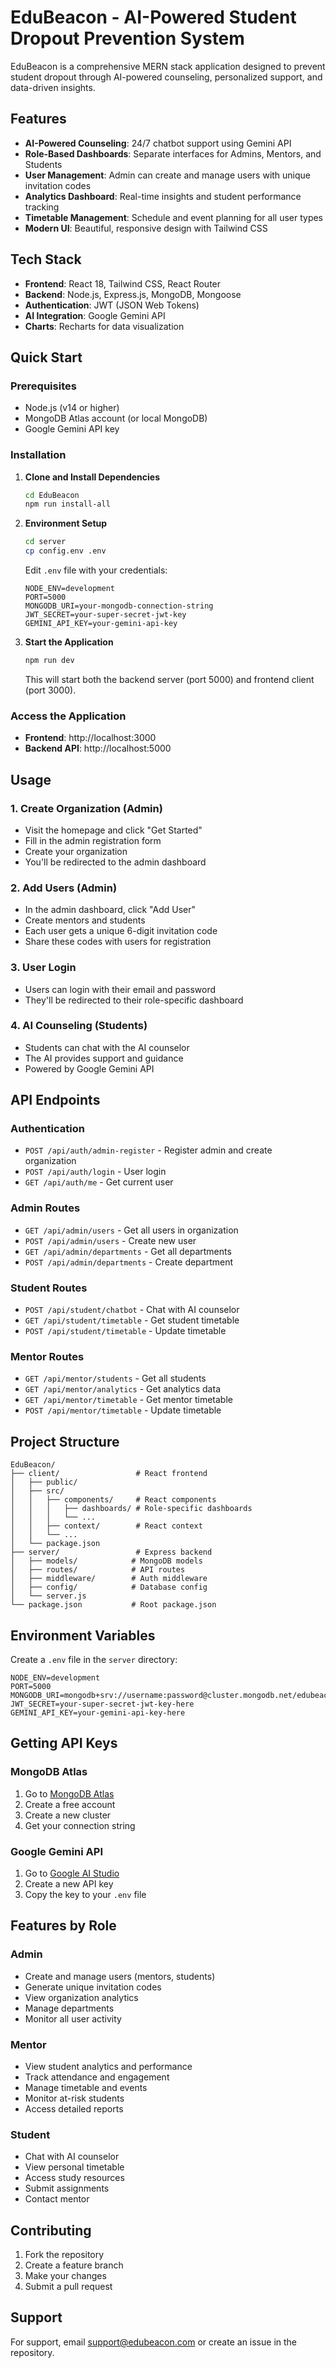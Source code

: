 # EduBeacon - AI-Powered Student Dropout Prevention System

EduBeacon is a comprehensive MERN stack application designed to prevent student dropout through AI-powered counseling, personalized support, and data-driven insights.

## Features

- **AI-Powered Counseling**: 24/7 chatbot support using Gemini API
- **Role-Based Dashboards**: Separate interfaces for Admins, Mentors, and Students
- **User Management**: Admin can create and manage users with unique invitation codes
- **Analytics Dashboard**: Real-time insights and student performance tracking
- **Timetable Management**: Schedule and event planning for all user types
- **Modern UI**: Beautiful, responsive design with Tailwind CSS

## Tech Stack

- **Frontend**: React 18, Tailwind CSS, React Router
- **Backend**: Node.js, Express.js, MongoDB, Mongoose
- **Authentication**: JWT (JSON Web Tokens)
- **AI Integration**: Google Gemini API
- **Charts**: Recharts for data visualization

## Quick Start

### Prerequisites

- Node.js (v14 or higher)
- MongoDB Atlas account (or local MongoDB)
- Google Gemini API key

### Installation

1. **Clone and Install Dependencies**
   ```bash
   cd EduBeacon
   npm run install-all
   ```

2. **Environment Setup**
   ```bash
   cd server
   cp config.env .env
   ```
   
   Edit `.env` file with your credentials:
   ```
   NODE_ENV=development
   PORT=5000
   MONGODB_URI=your-mongodb-connection-string
   JWT_SECRET=your-super-secret-jwt-key
   GEMINI_API_KEY=your-gemini-api-key
   ```

3. **Start the Application**
   ```bash
   npm run dev
   ```

   This will start both the backend server (port 5000) and frontend client (port 3000).

### Access the Application

- **Frontend**: http://localhost:3000
- **Backend API**: http://localhost:5000

## Usage

### 1. Create Organization (Admin)
- Visit the homepage and click "Get Started"
- Fill in the admin registration form
- Create your organization
- You'll be redirected to the admin dashboard

### 2. Add Users (Admin)
- In the admin dashboard, click "Add User"
- Create mentors and students
- Each user gets a unique 6-digit invitation code
- Share these codes with users for registration

### 3. User Login
- Users can login with their email and password
- They'll be redirected to their role-specific dashboard

### 4. AI Counseling (Students)
- Students can chat with the AI counselor
- The AI provides support and guidance
- Powered by Google Gemini API

## API Endpoints

### Authentication
- `POST /api/auth/admin-register` - Register admin and create organization
- `POST /api/auth/login` - User login
- `GET /api/auth/me` - Get current user

### Admin Routes
- `GET /api/admin/users` - Get all users in organization
- `POST /api/admin/users` - Create new user
- `GET /api/admin/departments` - Get all departments
- `POST /api/admin/departments` - Create department

### Student Routes
- `POST /api/student/chatbot` - Chat with AI counselor
- `GET /api/student/timetable` - Get student timetable
- `POST /api/student/timetable` - Update timetable

### Mentor Routes
- `GET /api/mentor/students` - Get all students
- `GET /api/mentor/analytics` - Get analytics data
- `GET /api/mentor/timetable` - Get mentor timetable
- `POST /api/mentor/timetable` - Update timetable

## Project Structure

```
EduBeacon/
├── client/                 # React frontend
│   ├── public/
│   ├── src/
│   │   ├── components/     # React components
│   │   │   ├── dashboards/ # Role-specific dashboards
│   │   │   └── ...
│   │   ├── context/        # React context
│   │   └── ...
│   └── package.json
├── server/                 # Express backend
│   ├── models/            # MongoDB models
│   ├── routes/            # API routes
│   ├── middleware/        # Auth middleware
│   ├── config/            # Database config
│   └── server.js
└── package.json           # Root package.json
```

## Environment Variables

Create a `.env` file in the `server` directory:

```env
NODE_ENV=development
PORT=5000
MONGODB_URI=mongodb+srv://username:password@cluster.mongodb.net/edubeacon
JWT_SECRET=your-super-secret-jwt-key-here
GEMINI_API_KEY=your-gemini-api-key-here
```

## Getting API Keys

### MongoDB Atlas
1. Go to [MongoDB Atlas](https://www.mongodb.com/atlas)
2. Create a free account
3. Create a new cluster
4. Get your connection string

### Google Gemini API
1. Go to [Google AI Studio](https://makersuite.google.com/app/apikey)
2. Create a new API key
3. Copy the key to your `.env` file

## Features by Role

### Admin
- Create and manage users (mentors, students)
- Generate unique invitation codes
- View organization analytics
- Manage departments
- Monitor all user activity

### Mentor
- View student analytics and performance
- Track attendance and engagement
- Manage timetable and events
- Monitor at-risk students
- Access detailed reports

### Student
- Chat with AI counselor
- View personal timetable
- Access study resources
- Submit assignments
- Contact mentor

## Contributing

1. Fork the repository
2. Create a feature branch
3. Make your changes
4. Submit a pull request

## Support

For support, email support@edubeacon.com or create an issue in the repository.
